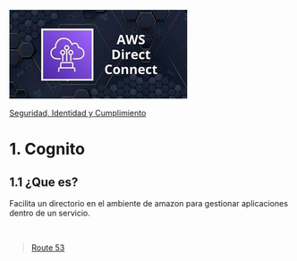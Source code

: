 ![Amazon Cognito](../../00_assets/Redes%20&%20Entrega%20de%20contenidos/directcontect-logo.jpeg)

[Seguridad, Identidad y Cumplimiento](../../5-Seguridad_Identidad_y_Cumplimiento/)

# 1. Cognito

## 1.1 ¿Que es?

Facilita un directorio en el ambiente de amazon para gestionar aplicaciones dentro de un servicio.


<br/>

> [Route 53](./directoryService.md)

<br/>